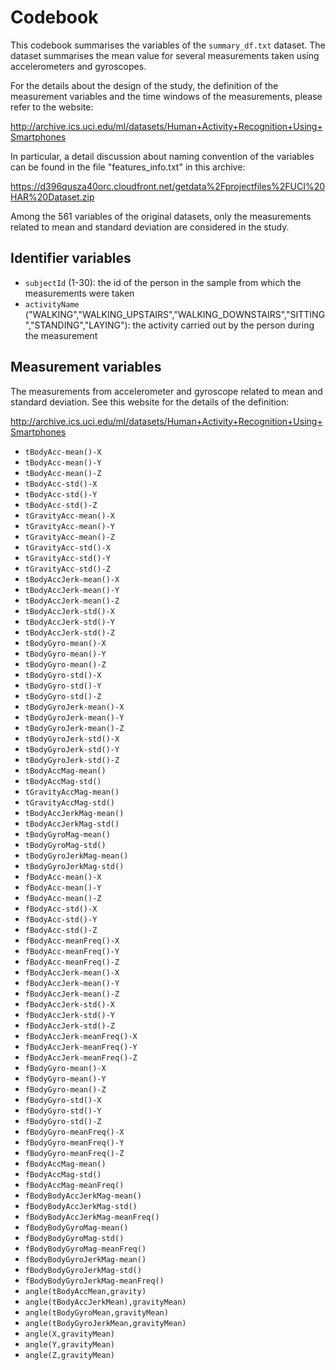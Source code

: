 # Codebook
This codebook summarises the variables of the ```summary_df.txt``` dataset.
The dataset summarises the mean value for several measurements taken using accelerometers and gyroscopes. 

For the details about the design of the study, the definition of the measurement variables and the time windows of the measurements, please refer to the website:

<http://archive.ics.uci.edu/ml/datasets/Human+Activity+Recognition+Using+Smartphones>

In particular, a detail discussion about naming convention of the variables can be found in the file "features_info.txt" in this archive:

<https://d396qusza40orc.cloudfront.net/getdata%2Fprojectfiles%2FUCI%20HAR%20Dataset.zip>

Among the 561 variables of the original datasets, only the measurements related to mean and standard deviation are considered in the study.


## Identifier variables
- ```subjectId``` (1-30): the id of the person in the sample from which the measurements were taken
- ```activityName``` ("WALKING","WALKING_UPSTAIRS","WALKING_DOWNSTAIRS","SITTING","STANDING","LAYING"): the activity carried out by the person during the measurement


## Measurement variables
The measurements from accelerometer and gyroscope related to mean and standard deviation. See this website for the details of the definition:

<http://archive.ics.uci.edu/ml/datasets/Human+Activity+Recognition+Using+Smartphones>

- ``` tBodyAcc-mean()-X ``` 
- ``` tBodyAcc-mean()-Y ``` 
- ``` tBodyAcc-mean()-Z ``` 
- ``` tBodyAcc-std()-X ``` 
- ``` tBodyAcc-std()-Y ``` 
- ``` tBodyAcc-std()-Z ``` 
- ``` tGravityAcc-mean()-X ``` 
- ``` tGravityAcc-mean()-Y ``` 
- ``` tGravityAcc-mean()-Z ``` 
- ``` tGravityAcc-std()-X ``` 
- ``` tGravityAcc-std()-Y ``` 
- ``` tGravityAcc-std()-Z ``` 
- ``` tBodyAccJerk-mean()-X ``` 
- ``` tBodyAccJerk-mean()-Y ``` 
- ``` tBodyAccJerk-mean()-Z ``` 
- ``` tBodyAccJerk-std()-X ``` 
- ``` tBodyAccJerk-std()-Y ``` 
- ``` tBodyAccJerk-std()-Z ``` 
- ``` tBodyGyro-mean()-X ``` 
- ``` tBodyGyro-mean()-Y ``` 
- ``` tBodyGyro-mean()-Z ``` 
- ``` tBodyGyro-std()-X ``` 
- ``` tBodyGyro-std()-Y ``` 
- ``` tBodyGyro-std()-Z ``` 
- ``` tBodyGyroJerk-mean()-X ``` 
- ``` tBodyGyroJerk-mean()-Y ``` 
- ``` tBodyGyroJerk-mean()-Z ``` 
- ``` tBodyGyroJerk-std()-X ``` 
- ``` tBodyGyroJerk-std()-Y ``` 
- ``` tBodyGyroJerk-std()-Z ``` 
- ``` tBodyAccMag-mean() ``` 
- ``` tBodyAccMag-std() ``` 
- ``` tGravityAccMag-mean() ``` 
- ``` tGravityAccMag-std() ``` 
- ``` tBodyAccJerkMag-mean() ``` 
- ``` tBodyAccJerkMag-std() ``` 
- ``` tBodyGyroMag-mean() ``` 
- ``` tBodyGyroMag-std() ``` 
- ``` tBodyGyroJerkMag-mean() ``` 
- ``` tBodyGyroJerkMag-std() ``` 
- ``` fBodyAcc-mean()-X ``` 
- ``` fBodyAcc-mean()-Y ``` 
- ``` fBodyAcc-mean()-Z ``` 
- ``` fBodyAcc-std()-X ``` 
- ``` fBodyAcc-std()-Y ``` 
- ``` fBodyAcc-std()-Z ``` 
- ``` fBodyAcc-meanFreq()-X ``` 
- ``` fBodyAcc-meanFreq()-Y ``` 
- ``` fBodyAcc-meanFreq()-Z ``` 
- ``` fBodyAccJerk-mean()-X ``` 
- ``` fBodyAccJerk-mean()-Y ``` 
- ``` fBodyAccJerk-mean()-Z ``` 
- ``` fBodyAccJerk-std()-X ``` 
- ``` fBodyAccJerk-std()-Y ``` 
- ``` fBodyAccJerk-std()-Z ``` 
- ``` fBodyAccJerk-meanFreq()-X ``` 
- ``` fBodyAccJerk-meanFreq()-Y ``` 
- ``` fBodyAccJerk-meanFreq()-Z ``` 
- ``` fBodyGyro-mean()-X ``` 
- ``` fBodyGyro-mean()-Y ``` 
- ``` fBodyGyro-mean()-Z ``` 
- ``` fBodyGyro-std()-X ``` 
- ``` fBodyGyro-std()-Y ``` 
- ``` fBodyGyro-std()-Z ``` 
- ``` fBodyGyro-meanFreq()-X ``` 
- ``` fBodyGyro-meanFreq()-Y ``` 
- ``` fBodyGyro-meanFreq()-Z ``` 
- ``` fBodyAccMag-mean() ``` 
- ``` fBodyAccMag-std() ``` 
- ``` fBodyAccMag-meanFreq() ``` 
- ``` fBodyBodyAccJerkMag-mean() ``` 
- ``` fBodyBodyAccJerkMag-std() ``` 
- ``` fBodyBodyAccJerkMag-meanFreq() ``` 
- ``` fBodyBodyGyroMag-mean() ``` 
- ``` fBodyBodyGyroMag-std() ``` 
- ``` fBodyBodyGyroMag-meanFreq() ``` 
- ``` fBodyBodyGyroJerkMag-mean() ``` 
- ``` fBodyBodyGyroJerkMag-std() ``` 
- ``` fBodyBodyGyroJerkMag-meanFreq() ``` 
- ``` angle(tBodyAccMean,gravity) ``` 
- ``` angle(tBodyAccJerkMean),gravityMean) ``` 
- ``` angle(tBodyGyroMean,gravityMean) ``` 
- ``` angle(tBodyGyroJerkMean,gravityMean) ``` 
- ``` angle(X,gravityMean) ``` 
- ``` angle(Y,gravityMean) ``` 
- ``` angle(Z,gravityMean) ``` 